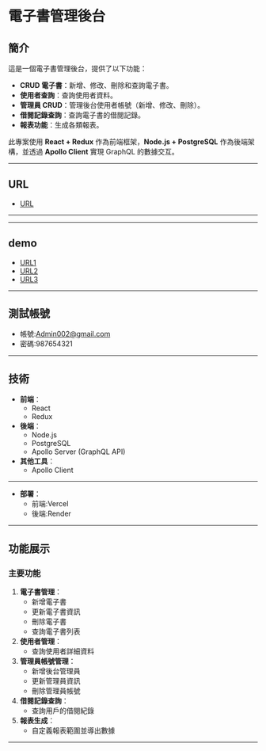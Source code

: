 # 電子書管理後台

## 簡介
這是一個電子書管理後台，提供了以下功能：
- **CRUD 電子書**：新增、修改、刪除和查詢電子書。
- **使用者查詢**：查詢使用者資料。
- **管理員 CRUD**：管理後台使用者帳號（新增、修改、刪除）。
- **借閱記錄查詢**：查詢電子書的借閱記錄。
- **報表功能**：生成各類報表。

此專案使用 **React + Redux** 作為前端框架，**Node.js + PostgreSQL** 作為後端架構，並透過 **Apollo Client** 實現 GraphQL 的數據交互。

---
## **URL**
   - [URL](https://e-book-l4zhkv4g4-haowei212410061s-projects.vercel.app/main)
---
---
## **demo**
   - [URL1](https://youtu.be/kzvxQ2pIadY)
   - [URL2](https://youtu.be/4spjV32gkLU)
   - [URL3](https://youtu.be/FeJMUc_-j-Y)
---
## **測試帳號**
   - 帳號:Admin002@gmail.com
   - 密碼:987654321
---

## **技術**
- **前端**：
  - React
  - Redux
- **後端**：
  - Node.js
  - PostgreSQL
  - Apollo Server (GraphQL API)
- **其他工具**：
  - Apollo Client 
---
- **部署**：
  - 前端:Vercel
  - 後端:Render 
---


## **功能展示**
### **主要功能**
1. **電子書管理**：
   - 新增電子書
   - 更新電子書資訊
   - 刪除電子書
   - 查詢電子書列表
2. **使用者管理**：
   - 查詢使用者詳細資料
3. **管理員帳號管理**：
   - 新增後台管理員
   - 更新管理員資訊
   - 刪除管理員帳號
4. **借閱記錄查詢**：
   - 查詢用戶的借閱紀錄
5. **報表生成**：
   - 自定義報表範圍並導出數據

---


